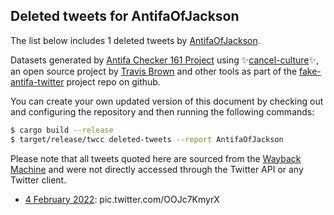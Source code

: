 ## Deleted tweets for AntifaOfJackson

The list below includes 1 deleted tweets by
[AntifaOfJackson](https://twitter.com/AntifaOfJackson).



Datasets generated by [Antifa Checker 161 Project](https://twitter.com/antifacheck161) using ✨[cancel-culture](https://github.com/travisbrown/cancel-culture)✨, an open source project by 
[Travis Brown](https://twitter.com/travisbrown) and other tools as part of the 
[fake-antifa-twitter](https://github.com/antifacheck161/fake-antifa-twitter) project repo on github.

You can create your own updated version of this document by checking out and configuring the
repository and then running the following commands:

```bash
$ cargo build --release
$ target/release/twcc deleted-tweets --report AntifaOfJackson
```

Please note that all tweets quoted here are sourced from the
[Wayback Machine](https://web.archive.org) and were not directly accessed through the Twitter API or
any Twitter client.

* [ 4 February 2022](https://web.archive.org/web/20220204180049/https://twitter.com/AntifaOfJackson/status/1489658943827759108): pic.twitter.com/OOJc7KmyrX <!--1489658943827759108-->
